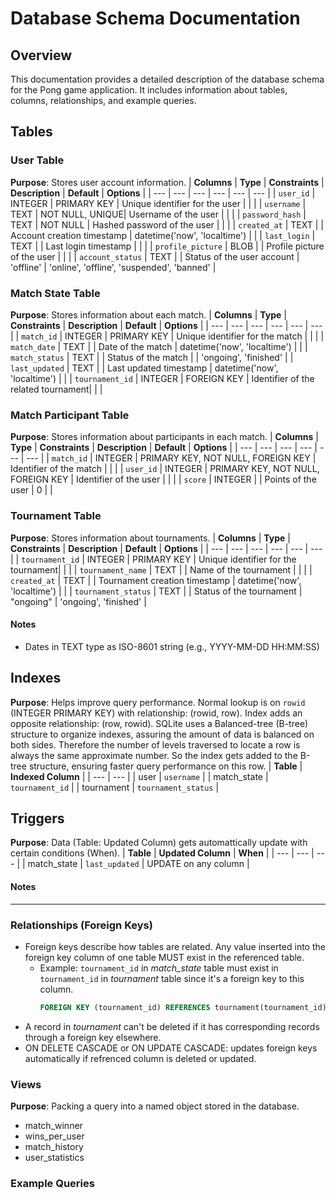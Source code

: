 # Database Schema Documentation

## Overview
This documentation provides a detailed description of the database schema for the Pong game application. It includes information about tables, columns, relationships, and example queries.
## Tables

### User Table
**Purpose**: Stores user account information.
| **Columns** | **Type** | **Constraints** | **Description** | **Default** | **Options** |
| --- | --- | --- | --- | --- | --- |
| `user_id`         | INTEGER    | PRIMARY KEY     | Unique identifier for the user     | | |
| `username`        | TEXT       | NOT NULL, UNIQUE| Username of the user               | | |
| `password_hash`   | TEXT       | NOT NULL        | Hashed password of the user        | | |
| `created_at`      | TEXT       |                 | Account creation timestamp 		| datetime('now', 'localtime') | |
| `last_login`      | TEXT       |                 | Last login timestamp               | | |
| `profile_picture` | BLOB       |                 | Profile picture of the user        | | |
| `account_status`  | TEXT       |                 | Status of the user account         | 'offline' | 'online', 'offline', 'suspended', 'banned' |

### Match State Table
**Purpose**: Stores information about each match.
| **Columns** | **Type** | **Constraints** | **Description** | **Default** | **Options** |
| --- | --- | --- | --- | --- | --- |
| `match_id`        | INTEGER    | PRIMARY KEY     | Unique identifier for the match    | | |
| `match_date`      | TEXT       |                 | Date of the match 					| datetime('now', 'localtime') | |
| `match_status`    | TEXT       |                 | Status of the match                | | 'ongoing', 'finished' |
| `last_updated`    | TEXT       |                 | Last updated timestamp 			| datetime('now', 'localtime') | |
| `tournament_id`   | INTEGER    | FOREIGN KEY     | Identifier of the related tournament| | |

### Match Participant Table
**Purpose**: Stores information about participants in each match.
| **Columns** | **Type** | **Constraints** | **Description** | **Default** | **Options** |
| --- | --- | --- | --- | --- | --- |
| `match_id`        | INTEGER    | PRIMARY KEY, NOT NULL, FOREIGN KEY        | Identifier of the match            | | |
| `user_id`         | INTEGER    | PRIMARY KEY, NOT NULL, FOREIGN KEY        | Identifier of the user             | | |
| `score`           | INTEGER    |                 | Points of the user 				    | 0 | |

### Tournament Table
**Purpose**: Stores information about tournaments.
| **Columns** | **Type** | **Constraints** | **Description** | **Default** | **Options** |
| --- | --- | --- | --- | --- | --- |
| `tournament_id`           | INTEGER    | PRIMARY KEY     | Unique identifier for the tournament| | |
| `tournament_name`         | TEXT       |                 | Name of the tournament             | | |
| `created_at`              | TEXT       |                 | Tournament creation timestamp 		| datetime('now', 'localtime') | |
| `tournament_status`       | TEXT       |                 | Status of the tournament 			| "ongoing" | 'ongoing', 'finished' |

#### Notes
- Dates in TEXT type as ISO-8601 string (e.g., YYYY-MM-DD HH:MM:SS)

## Indexes
**Purpose**: Helps improve query performance. Normal lookup is on `rowid` (INTEGER PRIMARY KEY) with relationship: (rowid, row). Index adds an opposite relationship: (row, rowid). SQLite uses a Balanced-tree (B-tree) structure to organize indexes, assuring the amount of data is balanced on both sides. Therefore the number of levels traversed to locate a row is always the same approximate number. So the index gets added to the B-tree structure, ensuring faster query performance on this row.
| **Table** | **Indexed Column** |
| --- | --- |
| user | `username` |
| match_state | `tournament_id` |
| tournament | `tournament_status` |

## Triggers
**Purpose**: Data (Table: Updated Column) gets automattically update with certain conditions (When). 
| **Table** | **Updated Column** | **When** |
| --- | --- | --- |
| match_state | `last_updated` | UPDATE on any column |

#### Notes

---

### Relationships (Foreign Keys)
- Foreign keys describe how tables are related. Any value inserted into the foreign key column of one table MUST exist in the referenced table.
	- Example: `tournament_id` in *match_state* table must exist in `tournament_id` in *tournament* table since it's a foreign key to this column. 
		```sql 
		FOREIGN KEY (tournament_id) REFERENCES tournament(tournament_id) [ON DELETE CASCADE];
- A record in *tournament* can't be deleted if it has corresponding records through a foreign key elsewhere.</br>
- ON DELETE CASCADE or ON UPDATE CASCADE: updates foreign keys automatically if refrenced column is deleted or updated.

### Views
**Purpose**: Packing a query into a named object stored in the database.
- match_winner
- wins_per_user
- match_history
- user_statistics

### Example Queries

